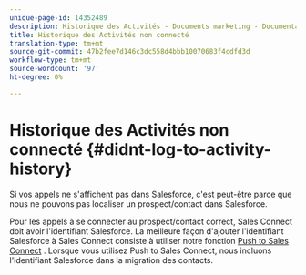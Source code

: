 ```yaml
---
unique-page-id: 14352489
description: Historique des Activités - Documents marketing - Documentation sur les produits - Non connecté
title: Historique des Activités non connecté
translation-type: tm+mt
source-git-commit: 47b2fee7d146c3dc558d4bbb10070683f4cdfd3d
workflow-type: tm+mt
source-wordcount: '97'
ht-degree: 0%

---
```



# Historique des Activités non connecté {#didnt-log-to-activity-history}

Si vos appels ne s&#39;affichent pas dans Salesforce, c&#39;est peut-être parce que nous ne pouvons pas localiser un prospect/contact dans Salesforce.

Pour les appels à se connecter au prospect/contact correct, Sales Connect doit avoir l&#39;identifiant Salesforce. La meilleure façon d&#39;ajouter l&#39;identifiant Salesforce à Sales Connect consiste à utiliser notre fonction [Push to Sales Connect](http://docs.marketo.com/x/XQDb) . Lorsque vous utilisez Push to Sales Connect, nous incluons l&#39;identifiant Salesforce dans la migration des contacts.
